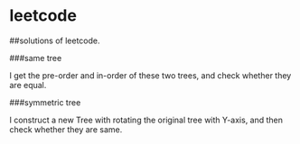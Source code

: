leetcode
========

##solutions of leetcode.

###same tree

I get the pre-order and in-order of these two trees, and check whether they are equal.

###symmetric tree

I construct a new Tree with rotating the original tree with Y-axis, and then check whether they are same.
